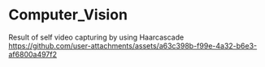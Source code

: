 # Computer_Vision

Result of self video capturing by using Haarcascade
https://github.com/user-attachments/assets/a63c398b-f99e-4a32-b6e3-af6800a497f2

